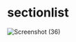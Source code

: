 # sectionlist

![Screenshot (36)](https://user-images.githubusercontent.com/74527431/101350881-c62ce880-38b5-11eb-80eb-7c32895dcbdf.png)
